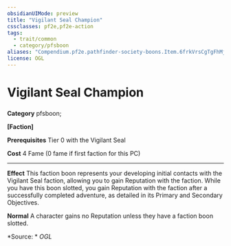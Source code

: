 ```yaml
---
obsidianUIMode: preview
title: "Vigilant Seal Champion"
cssclasses: pf2e,pf2e-action
tags:
  - trait/common
  - category/pfsboon
aliases: "Compendium.pf2e.pathfinder-society-boons.Item.6frkVrsCgTgFhMjl"
license: OGL
---
```

# Vigilant Seal Champion

### 

**Category** pfsboon; 




**\[Faction\]**

**Prerequisites** Tier 0 with the Vigilant Seal

**Cost** 4 Fame (0 fame if first faction for this PC)

* * *

**Effect** This faction boon represents your developing initial contacts with the Vigilant Seal faction, allowing you to gain Reputation with the faction. While you have this boon slotted, you gain Reputation with the faction after a successfully completed adventure, as detailed in its Primary and Secondary Objectives.

**Normal** A character gains no Reputation unless they have a faction boon slotted.

*Source: *
*OGL*